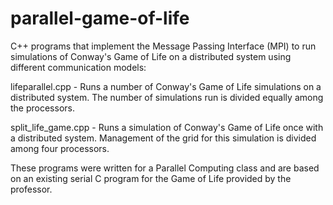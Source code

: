 parallel-game-of-life
=====================

C++ programs that implement the Message Passing Interface (MPI) to run simulations of Conway's Game of Life on a distributed system using different communication models:

lifeparallel.cpp - Runs a number of Conway's Game of Life simulations on a distributed system. The number of simulations run is divided equally among the processors.

split_life_game.cpp - Runs a simulation of Conway's Game of Life once with a distributed system. Management of the grid for this simulation is divided among four processors.

These programs were written for a Parallel Computing class and are based on an existing serial C program for the Game of Life provided by the professor.
